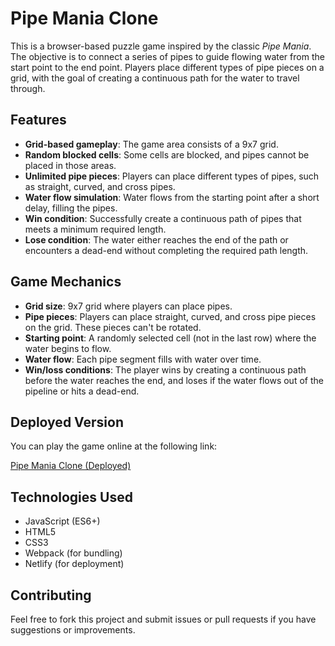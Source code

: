 # Pipe Mania Clone

This is a browser-based puzzle game inspired by the classic *Pipe Mania*. The objective is to connect a series of pipes to guide flowing water from the start point to the end point. Players place different types of pipe pieces on a grid, with the goal of creating a continuous path for the water to travel through.

## Features
- **Grid-based gameplay**: The game area consists of a 9x7 grid.
- **Random blocked cells**: Some cells are blocked, and pipes cannot be placed in those areas.
- **Unlimited pipe pieces**: Players can place different types of pipes, such as straight, curved, and cross pipes.
- **Water flow simulation**: Water flows from the starting point after a short delay, filling the pipes.
- **Win condition**: Successfully create a continuous path of pipes that meets a minimum required length.
- **Lose condition**: The water either reaches the end of the path or encounters a dead-end without completing the required path length.

## Game Mechanics
- **Grid size**: 9x7 grid where players can place pipes.
- **Pipe pieces**: Players can place straight, curved, and cross pipe pieces on the grid. These pieces can't be rotated.
- **Starting point**: A randomly selected cell (not in the last row) where the water begins to flow.
- **Water flow**: Each pipe segment fills with water over time.
- **Win/loss conditions**: The player wins by creating a continuous path before the water reaches the end, and loses if the water flows out of the pipeline or hits a dead-end.

## Deployed Version
You can play the game online at the following link:

[Pipe Mania Clone (Deployed)](https://rainbow-cuchufli-c9343a.netlify.app/)

## Technologies Used
- JavaScript (ES6+)
- HTML5
- CSS3
- Webpack (for bundling)
- Netlify (for deployment)

## Contributing
Feel free to fork this project and submit issues or pull requests if you have suggestions or improvements.
